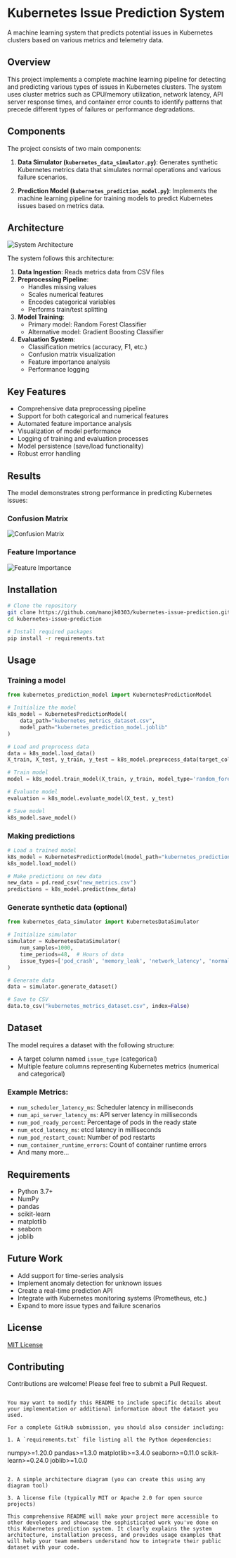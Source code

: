 
# Kubernetes Issue Prediction System

A machine learning system that predicts potential issues in Kubernetes clusters based on various metrics and telemetry data.

## Overview

This project implements a complete machine learning pipeline for detecting and predicting various types of issues in Kubernetes clusters. The system uses cluster metrics such as CPU/memory utilization, network latency, API server response times, and container error counts to identify patterns that precede different types of failures or performance degradations.

## Components

The project consists of two main components:

1. **Data Simulator (`kubernetes_data_simulator.py`)**: Generates synthetic Kubernetes metrics data that simulates normal operations and various failure scenarios.

2. **Prediction Model (`kubernetes_prediction_model.py`)**: Implements the machine learning pipeline for training models to predict Kubernetes issues based on metrics data.

## Architecture

![System Architecture](architecture_diagram.png)

The system follows this architecture:

1. **Data Ingestion**: Reads metrics data from CSV files
2. **Preprocessing Pipeline**: 
   - Handles missing values
   - Scales numerical features
   - Encodes categorical variables
   - Performs train/test splitting
3. **Model Training**: 
   - Primary model: Random Forest Classifier
   - Alternative model: Gradient Boosting Classifier
4. **Evaluation System**:
   - Classification metrics (accuracy, F1, etc.)
   - Confusion matrix visualization
   - Feature importance analysis
   - Performance logging

## Key Features

- Comprehensive data preprocessing pipeline
- Support for both categorical and numerical features
- Automated feature importance analysis
- Visualization of model performance
- Logging of training and evaluation processes
- Model persistence (save/load functionality)
- Robust error handling

## Results

The model demonstrates strong performance in predicting Kubernetes issues:

### Confusion Matrix
![Confusion Matrix](confusion_matrix.png)

### Feature Importance
![Feature Importance](feature_importance.png)

## Installation

```bash
# Clone the repository
git clone https://github.com/manojk0303/kubernetes-issue-prediction.git
cd kubernetes-issue-prediction

# Install required packages
pip install -r requirements.txt
```

## Usage

### Training a model

```python
from kubernetes_prediction_model import KubernetesPredictionModel

# Initialize the model
k8s_model = KubernetesPredictionModel(
    data_path="kubernetes_metrics_dataset.csv",
    model_path="kubernetes_prediction_model.joblib"
)

# Load and preprocess data
data = k8s_model.load_data()
X_train, X_test, y_train, y_test = k8s_model.preprocess_data(target_column='issue_type')

# Train model
model = k8s_model.train_model(X_train, y_train, model_type='random_forest')

# Evaluate model
evaluation = k8s_model.evaluate_model(X_test, y_test)

# Save model
k8s_model.save_model()
```

### Making predictions

```python
# Load a trained model
k8s_model = KubernetesPredictionModel(model_path="kubernetes_prediction_model.joblib")
k8s_model.load_model()

# Make predictions on new data
new_data = pd.read_csv("new_metrics.csv")
predictions = k8s_model.predict(new_data)
```

### Generate synthetic data (optional)

```python
from kubernetes_data_simulator import KubernetesDataSimulator

# Initialize simulator
simulator = KubernetesDataSimulator(
    num_samples=1000,
    time_periods=48,  # Hours of data
    issue_types=['pod_crash', 'memory_leak', 'network_latency', 'normal']
)

# Generate data
data = simulator.generate_dataset()

# Save to CSV
data.to_csv("kubernetes_metrics_dataset.csv", index=False)
```

## Dataset

The model requires a dataset with the following structure:

- A target column named `issue_type` (categorical)
- Multiple feature columns representing Kubernetes metrics (numerical and categorical)

### Example Metrics:

- `num_scheduler_latency_ms`: Scheduler latency in milliseconds
- `num_api_server_latency_ms`: API server latency in milliseconds
- `num_pod_ready_percent`: Percentage of pods in the ready state
- `num_etcd_latency_ms`: etcd latency in milliseconds
- `num_pod_restart_count`: Number of pod restarts
- `num_container_runtime_errors`: Count of container runtime errors
- And many more...

## Requirements

- Python 3.7+
- NumPy
- pandas
- scikit-learn
- matplotlib
- seaborn
- joblib

## Future Work

- Add support for time-series analysis
- Implement anomaly detection for unknown issues
- Create a real-time prediction API
- Integrate with Kubernetes monitoring systems (Prometheus, etc.)
- Expand to more issue types and failure scenarios

## License

[MIT License](LICENSE)

## Contributing

Contributions are welcome! Please feel free to submit a Pull Request.
```

You may want to modify this README to include specific details about your implementation or additional information about the dataset you used.

For a complete GitHub submission, you should also consider including:

1. A `requirements.txt` file listing all the Python dependencies:
```
numpy>=1.20.0
pandas>=1.3.0
matplotlib>=3.4.0
seaborn>=0.11.0
scikit-learn>=0.24.0
joblib>=1.0.0
```

2. A simple architecture diagram (you can create this using any diagram tool)

3. A license file (typically MIT or Apache 2.0 for open source projects)

This comprehensive README will make your project more accessible to other developers and showcase the sophisticated work you've done on this Kubernetes prediction system. It clearly explains the system architecture, installation process, and provides usage examples that will help your team members understand how to integrate their public dataset with your code.
